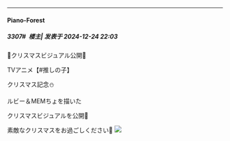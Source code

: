 ﻿
*****

####  Piano-Forest  
##### 3307#         楼主| 发表于 2024-12-24 22:03

🌟クリスマスビジュアル公開🌟

TVアニメ【#推しの子】

クリスマス記念⛄

ルビー＆MEMちょを描いた

クリスマスビジュアルを公開🎄

素敵なクリスマスをお過ごしください🌟
<img src="https://p.sda1.dev/20/defe624e3833d43ed5a25e515fba44c1/20241224_220122.jpg" referrerpolicy="no-referrer">

